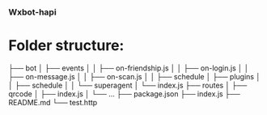### Wxbot-hapi
# Folder structure:
├── bot
│   ├── events
│   │   ├── on-friendship.js
│   │   ├── on-login.js
│   │   ├── on-message.js
│   │   ├── on-scan.js
│   │   ├── schedule
│   ├── plugins
│   │   ├── schedule
│   │   └── superagent
│   └── index.js
├── routes
│   ├── qrcode
│   ├── index.js
│   └── ...
├── package.json
├── index.js
├── README.md
└── test.http
